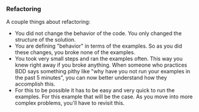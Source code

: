 
### Refactoring
A couple things about refactoring:
* You did not change the behavior of the code. You only changed the structure of the solution.
* You are defining "behavior" in terms of the examples. So as you did these changes, you broke none of the examples.
* You took very small steps and ran the examples often. This way you knew right away if you broke anything. When someone who practices BDD says something pithy like "why have you not run your examples in the past 5 minutes", you can now better understand how they accomplish this.
* For this to be possible it has to be easy and very quick to run the examples. For this example that will be the case. As you move into more complex problems, you'll have to revisit this.
 
